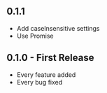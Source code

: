 ## 0.1.1
* Add caseInsensitive settings
* Use Promise

## 0.1.0 - First Release
* Every feature added
* Every bug fixed
